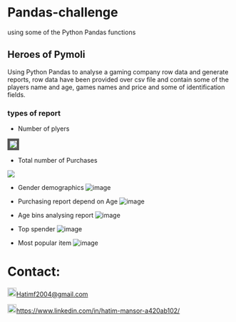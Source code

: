 # Pandas-challenge
using some of the Python Pandas functions

## Heroes of Pymoli
Using Python Pandas to analyse a gaming company row data and generate reports, row data have been provided over csv file and contain some of the players name and age, games names and price and some of identification fields.

### types of report
* Number of plyers
<img src="https://user-images.githubusercontent.com/24882457/169520035-354c76c8-28db-448f-86c9-207df55d3c76.png" style="border: 5px solid #555">

* Total number of Purchases
<img src="https://user-images.githubusercontent.com/24882457/169520086-773839cf-2b9c-4f5c-ae46-567f06451793.png">

* Gender demographics ![image](https://user-images.githubusercontent.com/24882457/169520153-17209126-904b-44ab-b2fb-fd343be6d2f9.png)

* Purchasing report depend on Age ![image](https://user-images.githubusercontent.com/24882457/169520207-6c5cf4e4-7427-436a-b547-3b971a16b6ec.png)

* Age bins analysing report ![image](https://user-images.githubusercontent.com/24882457/169520256-f9f523d2-6f28-4afb-8d79-f4621d33b0c1.png)

* Top spender ![image](https://user-images.githubusercontent.com/24882457/169520344-6c4dcaa2-a9c2-42fd-8202-688447694b7a.png)

* Most popular item ![image](https://user-images.githubusercontent.com/24882457/169520398-5e00a672-3fdb-417e-9583-6a5a3db90785.png)



# Contact:
<img src="https://user-images.githubusercontent.com/24882457/168723224-ecbdb402-be01-453d-9cb5-282424f7418a.png" width="20" height="20" title=" Hatims email"><Hatimf2004@gmail.com>

<img src="https://user-images.githubusercontent.com/24882457/168716629-b90f784a-534f-418c-89fd-28e91c4830fa.png" width="20" height="20" title="Linkedin Profile"><https://www.linkedin.com/in/hatim-mansor-a420ab102/>
